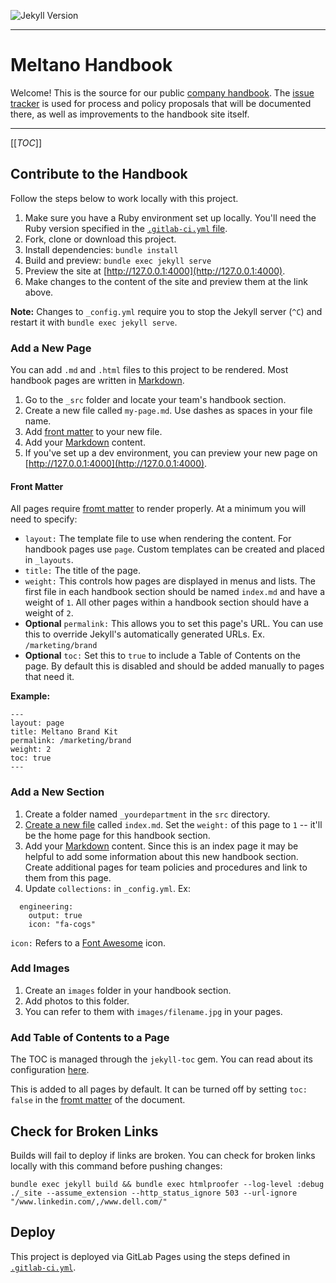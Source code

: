 ![Jekyll Version](https://img.shields.io/gem/v/jekyll.svg)

---

# Meltano Handbook

Welcome! This is the source for our public [company handbook](https://handbook.meltano.com/).
The [issue tracker](https://gitlab.com/meltano/handbook/-/issues) is used for process and policy proposals that will be documented there, as well as improvements to the handbook site itself.

---

[[_TOC_]]

## Contribute to the Handbook

Follow the steps below to work locally with this project.

1. Make sure you have a Ruby environment set up locally. You'll need the Ruby version specified in the [`.gitlab-ci.yml` file](https://gitlab.com/meltano/handbook/-/blob/master/.gitlab-ci.yml#L1).
1. Fork, clone or download this project.
1. Install dependencies: `bundle install`
1. Build and preview: `bundle exec jekyll serve`
1. Preview the site at [http://127.0.0.1:4000](http://127.0.0.1:4000).
1. Make changes to the content of the site and preview them at the link above.

**Note:** Changes to `_config.yml` require you to stop the Jekyll server (`^C`) and restart it with `bundle exec jekyll serve`.

### Add a New Page

You can add `.md` and `.html` files to this project to be rendered. Most handbook pages are written in [Markdown](https://github.github.com/gfm/).

1. Go to the `_src` folder and locate your team's handbook section.
1. Create a new file called `my-page.md`. Use dashes as spaces in your file name.
1. Add [front matter](#front-matter) to your new file.
1. Add your [Markdown](https://github.github.com/gfm/) content.
1. If you've set up a dev environment, you can preview your new page on [http://127.0.0.1:4000](http://127.0.0.1:4000).

#### Front Matter

All pages require [fromt matter](https://jekyllrb.com/docs/front-matter/) to render properly. At a minimum you will need to specify:

- `layout:` The template file to use when rendering the content. For handbook pages use `page`. Custom templates can be created and placed in `_layouts`.
- `title:` The title of the page.
- `weight:` This controls how pages are displayed in menus and lists. The first file in each handbook section should be named `index.md` and have a weight of `1`. All other pages within a handbook section should have a weight of `2`.
- **Optional** `permalink:` This allows you to set this page's URL. You can use this to override Jekyll's automatically generated URLs. Ex. `/marketing/brand`
- **Optional** `toc:` Set this to `true` to include a Table of Contents on the page. By default this is disabled and should be added manually to pages that need it.

**Example:**

```
---
layout: page
title: Meltano Brand Kit
permalink: /marketing/brand
weight: 2
toc: true
---
```

### Add a New Section

1. Create a folder named `_yourdepartment` in the `src` directory.
1. [Create a new file](#add-a-new-page) called `index.md`. Set the `weight:` of this page to `1` -- it'll be the home page for this handbook section.
1. Add your [Markdown](https://github.github.com/gfm/) content. Since this is an index page it may be helpful to add some information about this new handbook section. Create additional pages for team policies and procedures and link to them from this page.
1. Update `collections:` in `_config.yml`. Ex:

```
  engineering:
    output: true
    icon: "fa-cogs"
```

`icon:` Refers to a [Font Awesome](https://fontawesome.com/) icon.

### Add Images

1. Create an `images` folder in your handbook section.
1. Add photos to this folder.
1. You can refer to them with `images/filename.jpg` in your pages.

### Add Table of Contents to a Page

The TOC is managed through the `jekyll-toc` gem. You can read about its configuration [here](https://github.com/toshimaru/jekyll-toc#customization).

This is added to all pages by default. It can be turned off by setting `toc: false` in the [fromt matter](https://jekyllrb.com/docs/front-matter/) of the document.

## Check for Broken Links

Builds will fail to deploy if links are broken. You can check for broken links locally with this command before pushing changes:

```
bundle exec jekyll build && bundle exec htmlproofer --log-level :debug ./_site --assume_extension --http_status_ignore 503 --url-ignore "/www.linkedin.com/,/www.dell.com/"
```

## Deploy

This project is deployed via GitLab Pages using the steps defined in [`.gitlab-ci.yml`](.gitlab-ci.yml).
